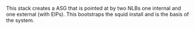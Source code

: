 This stack creates a ASG that is pointed at by two NLBs one internal and one external (with EIPs). This bootstraps the squid install and is the basis of the system.